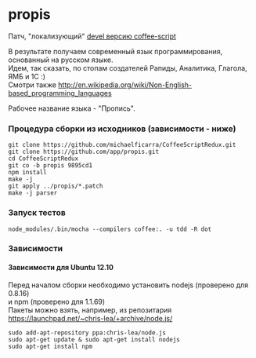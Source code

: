 propis
======

Патч, "локализующий" [devel версию coffee-script](https://github.com/michaelficarra/CoffeeScriptRedux)

В результате получаем современный язык программирования, основанный на русском языке.  
Идем, так сказать, по стопам создателей Рапиды, Аналитика, Глагола, ЯМБ и 1С :)  
Смотри также http://en.wikipedia.org/wiki/Non-English-based_programming_languages

Рабочее название языка - "Пропись".

### Процедура сборки из исходников (зависимости - ниже)

	git clone https://github.com/michaelficarra/CoffeeScriptRedux.git
	git clone https://github.com/app/propis.git
	cd CoffeeScriptRedux
	git co -b propis 9895cd1
	npm install
	make -j
	git apply ../propis/*.patch
	make -j parser

### Запуск тестов

    node_modules/.bin/mocha --compilers coffee:. -u tdd -R dot


### Зависимости

#### Зависимости для Ubuntu 12.10  
Перед началом сборки необходимо установить nodejs (проверено для 0.8.16)  
и npm (проверено для 1.1.69)  
Пакеты можно взять, например, из репозитария https://launchpad.net/~chris-lea/+archive/node.js/

	sudo add-apt-repository ppa:chris-lea/node.js
	sudo apt-get update & sudo apt-get install nodejs
	sudo apt-get install npm
	



